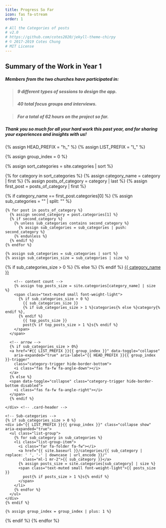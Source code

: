 ```yaml
---
title: Progress So Far
icon: fas fa-stream
order: 1

# All the Categories of posts
# v2.0
# https://github.com/cotes2020/jekyll-theme-chirpy
# © 2017-2019 Cotes Chung
# MIT License
---
```

## Summary of the Work in Year 1 

##### Members from the two churches have participated in:

> ##### **9** different types of sessions to design the app.
> ##### **40** total focus groups and interviews.

> ##### For a total of **62** hours on the project so far.

##### *Thank you so much for all your hard work this past year, and for sharing your experiences and insights with us!* 


{% assign HEAD_PREFIX = "h_" %}
{% assign LIST_PREFIX = "l_" %}

{% assign group_index = 0 %}

{% assign sort_categories = site.categories | sort %}

{% for category in sort_categories %}
  {% assign category_name = category | first %}
  {% assign posts_of_category = category | last %}
  {% assign first_post = posts_of_category | first %}

  {% if category_name == first_post.categories[0] %}
    {% assign sub_categories = "" | split: "" %}

    {% for post in posts_of_category %}
      {% assign second_category = post.categories[1] %}
      {% if second_category %}
        {% unless sub_categories contains second_category %}
          {% assign sub_categories = sub_categories | push: second_category %}
        {% endunless %}
      {% endif %}
    {% endfor %}

    {% assign sub_categories = sub_categories | sort %}
    {% assign sub_categories_size = sub_categories | size %}

  <div class="card categories">
    <!-- top-category -->
    <div class="card-header d-flex justify-content-between hide-border-bottom"
        id="{{ HEAD_PREFIX }}{{ group_index }}">
      <span>
      {% if sub_categories_size > 0 %}
        <i class="far fa-folder-open fa-fw"></i>
      {% else %}
        <i class="far fa-folder fa-fw"></i>
      {% endif %}
        <a href="{{ site.baseurl }}/categories/{{ category_name | replace: ' ', '-' | downcase | url_encode }}/"
          class="ml-1 mr-2">
          {{ category_name }}
        </a>

        <!-- content count -->
        {% assign top_posts_size = site.categories[category_name] | size %}
        <span class="text-muted small font-weight-light">
          {% if sub_categories_size > 0 %}
            {{ sub_categories_size }}
            {% if sub_categories_size > 1 %}categories{% else %}category{% endif %},
          {% endif %}
            {{ top_posts_size }}
            post{% if top_posts_size > 1 %}s{% endif %}
        </span>
      </span>

      <!-- arrow -->
      {% if sub_categories_size > 0%}
      <a href="#{{ LIST_PREFIX }}{{ group_index }}" data-toggle="collapse" 
        aria-expanded="true" aria-label="{{ HEAD_PREFIX }}{{ group_index }}-trigger" 
        class="category-trigger hide-border-bottom">
        <i class="fas fa-fw fa-angle-down"></i>
      </a>
      {% else %}
      <span data-toggle="collapse" class="category-trigger hide-border-bottom disabled">
        <i class="fas fa-fw fa-angle-right"></i>
      </span>
      {% endif %}

    </div> <!-- .card-header -->

    <!-- Sub-categories -->
    {% if sub_categories_size > 0 %}
    <div id="{{ LIST_PREFIX }}{{ group_index }}" class="collapse show" aria-expanded="true">
      <ul class="list-group">
        {% for sub_category in sub_categories %}
        <li class="list-group-item">
          <i class="far fa-folder fa-fw"></i>
          <a href="{{ site.baseurl }}/categories/{{ sub_category | replace: ' ', '-' | downcase | url_encode }}/"
            class="ml-1 mr-2">{{ sub_category }}</a>
          {% assign posts_size = site.categories[sub_category] | size %}
          <span class="text-muted small font-weight-light">{{ posts_size }}
            post{% if posts_size > 1 %}s{% endif %}
          </span>
        </li>
        {% endfor %}
      </ul>
    </div>
    {% endif %}

  </div> <!-- .card -->

    {% assign group_index = group_index | plus: 1 %}

  {% endif %}
{% endfor %}
